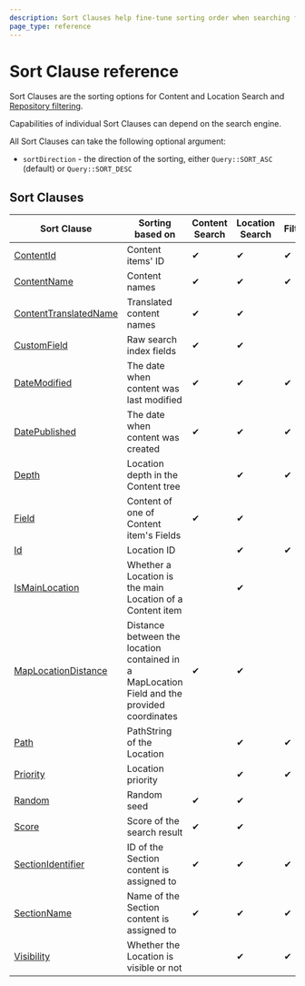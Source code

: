 ```yaml
---
description: Sort Clauses help fine-tune sorting order when searching for content and Locations.
page_type: reference
---
```


# Sort Clause reference

Sort Clauses are the sorting options for Content and Location Search and
[Repository filtering](search_api.md#repository-filtering).

Capabilities of individual Sort Clauses can depend on the search engine.

All Sort Clauses can take the following optional argument:

- `sortDirection` - the direction of the sorting, either `Query::SORT_ASC` (default) or `Query::SORT_DESC`

## Sort Clauses 

| Sort Clause | Sorting based on | Content Search | Location Search | Filtering | 
|-----|-----|-----|-----|-----|
|[ContentId](contentid_sort_clause.md)|Content items' ID|&#10004; |&#10004; |&#10004; |
|[ContentName](contentname_sort_clause.md)|Content names|&#10004; |&#10004; |&#10004; |
|[ContentTranslatedName](contenttranslatedname_sort_clause.md)|Translated content names|&#10004; |&#10004; | |
|[CustomField](customfield_sort_clause.md)|Raw search index fields|&#10004; |&#10004; | |
|[DateModified](datemodified_sort_clause.md)|The date when content was last modified|&#10004; |&#10004; |&#10004; |
|[DatePublished](datepublished_sort_clause.md)|The date when content was created|&#10004; |&#10004; |&#10004; |
|[Depth](depth_sort_clause.md)|Location depth in the Content tree| |&#10004; |&#10004; |
|[Field](field_sort_clause.md)|Content of one of Content item's Fields|&#10004; |&#10004; | |
|[Id](id_sort_clause.md)|Location ID| |&#10004;  |&#10004;  |
|[IsMainLocation](ismainlocation_sort_clause.md)|Whether a Location is the main Location of a Content item| |&#10004;  | |
|[MapLocationDistance](maplocationdistance_sort_clause.md)|Distance between the location contained in a MapLocation Field and the provided coordinates|&#10004;  |&#10004;  | |
|[Path](path_sort_clause.md)|PathString of the Location| |&#10004; |&#10004; |
|[Priority](priority_sort_clause.md)|Location priority| |&#10004; |&#10004; |
|[Random](random_sort_clause.md)|Random seed|&#10004; |&#10004; | |
|[Score](score_sort_clause.md)|Score of the search result|&#10004; |&#10004; | |
|[SectionIdentifier](sectionidentifier_sort_clause.md)|ID of the Section content is assigned to|&#10004; |&#10004; |&#10004; |
|[SectionName](sectionname_sort_clause.md)|Name of the Section content is assigned to|&#10004; |&#10004; |&#10004; |
|[Visibility](visibility_sort_clause.md)|Whether the Location is visible or not| |&#10004; |&#10004; |
